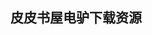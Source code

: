 ## 皮皮书屋电驴下载资源 

[高性能Linux服务器构建实战：运维监控、性能调优与集群应用-part 2.pdf]: (ed2k://|file|%E9%AB%98%E6%80%A7%E8%83%BDLinux%E6%9C%8D%E5%8A%A1%E5%99%A8%E6%9E%84%E5%BB%BA%E5%AE%9E%E6%88%98%EF%BC%9A%E8%BF%90%E7%BB%B4%E7%9B%91%E6%8E%A7%E3%80%81%E6%80%A7%E8%83%BD%E8%B0%83%E4%BC%98%E4%B8%8E%E9%9B%86%E7%BE%A4%E5%BA%94%E7%94%A8-part%202.pdf|29249022|db2cbfcb13398f9336c507536061228a|h=pkf2votzs7lsj3mqe63e23noluzslzu4|/)

[World of Warcraft Programming_ A Guide and Reference for Creating WoW Addons.pdf]: (ed2k://|file|World%20of%20Warcraft%20Programming_%20A%20Guide%20and%20Reference%20for%20Creating%20WoW%20Addons.pdf|9078609|1f98093f6594022ef58ea01640a87384|h=ursmfmc3jqz7lzzgrzcbnnbmxahesa6n|/)

[The Definitive Guide to JasperReports.pdf]: (ed2k://|file|The%20Definitive%20Guide%20to%20JasperReports.pdf|6345226|ed598c298f87f2cc1b124f7f054ae76f|h=mw4pbxhku6gdalecjz5iju4j6f2i3iv2|/)

[TCP_IP Illustrated, Volume 2_ The Implementation.chm]: (ed2k://|file|TCP_IP%20Illustrated%2C%20Volume%202_%20The%20Implementation.chm|28623839|6b488c312ea3d17b0d30c5917d3095d2|h=gn2gp6hmbkmpyab6c6w7bozrk5drkjvg|/)

[Beginning Web Programming with HTML, XHTML, and CSS.pdf]: (ed2k://|file|Beginning%20Web%20Programming%20with%20HTML%2C%20XHTML%2C%20and%20CSS.pdf|12743731|3aa71be06fb692cc8489c3b91d1342d3|h=ly7wd3sbxdoex5svo3bq2qlqvwyuy75u|/)

[Core Java2 Volume I – Fundamentals, Seventh Edition.chm]: (ed2k://|file|Core%20Java2%20Volume%20I%20%E2%80%93%20Fundamentals%2C%20Seventh%20Edition.chm|6639208|8fe74c72b1e8af45de96c4ed19a0782c|h=wylswpyhdofkoaosauev3ls56yfsr7br|/)

[Microsoft Expression Web 3 In Depth.pdf]: (ed2k://|file|Microsoft%20Expression%20Web%203%20In%20Depth.pdf|36787518|500ab3083d310589d534e096642bff79|h=llyyiy7eeyxoka2nvcjeweetx2sbshfn|/)

[Oracle E-Business Suite Development & Extensibility Handbook.pdf]: (ed2k://|file|Oracle%20E-Business%20Suite%20Development%20%26%20Extensibility%20Handbook.pdf|11404816|02f4bf987d4322dd599e339acdfb30a9|h=yzharywgqkavwjxfmimizuxhnq2y7xn7|/)

[C程序设计（第四版）.pdf]: (ed2k://|file|C%E7%A8%8B%E5%BA%8F%E8%AE%BE%E8%AE%A1%EF%BC%88%E7%AC%AC%E5%9B%9B%E7%89%88%EF%BC%89.pdf|19616840|4702adedbc388f35a8b548bd8b96e5c7|h=idrvfzloarrd2hr6qevpjtobizn5xgdn|/)

[松本行弘的程序世界(ZIP卷2).pdf]: (ed2k://|file|%E6%9D%BE%E6%9C%AC%E8%A1%8C%E5%BC%98%E7%9A%84%E7%A8%8B%E5%BA%8F%E4%B8%96%E7%95%8C%28ZIP%E5%8D%B72%29.pdf|29422135|1235042d7bb0ef1d89c6c2dada02692f|h=taudgopi5orm4643vwjth3em4idinbhf|/)

[The New C Standard_ A Cultural and Economic Commentary.pdf]: (ed2k://|file|The%20New%20C%20Standard_%20A%20Cultural%20and%20Economic%20Commentary.pdf|10619997|65c73eb9c54a4938c4064c2faca24ee6|h=3koek2ixnrwlrhpi6ckjv2sdyfjc22d2|/)

[Open Source SOA.pdf]: (ed2k://|file|Open%20Source%20SOA.pdf|13027765|5156cef56bf07326aec90b1bebd79d3d|h=pzuymf2yzugir4cu3k2kmjjnppoa7n7o|/)

[Learn Design for iOS Development.pdf]: (ed2k://|file|Learn%20Design%20for%20iOS%20Development.pdf|5471184|df5678eaf1a5337238594e0b70dc64b8|h=hcvqxy6uug2gni2bpkh7ay5gx7wohxof|/)

[Perl 6 Essentials.chm]: (ed2k://|file|Perl%206%20Essentials.chm|329995|7a2de6bc04a6aa9a4e2ff2043ea2e7f8|h=mdckfntf3g42lkvmmmrkbmhiytmayuvq|/)

[Seven Deadliest Wireless Technologies Attacks.pdf]: (ed2k://|file|Seven%20Deadliest%20Wireless%20Technologies%20Attacks.pdf|1781024|f1caba0f7607d01851def9bcb6038817|h=yuoxdntzfpef3wcksi7d5dp7rhlyqoqp|/)

[Start Here! Learn JavaScript.pdf]: (ed2k://|file|Start%20Here%21%20Learn%20JavaScript.pdf|19950791|295cad81a0403df92348d0601bdd99c6|h=dia3lngyzlxhlamw5sagxvvhhpbs472p|/)

[The Art of The Kill (黑白扫描版）.pdf]: (ed2k://|file|The%20Art%20of%20The%20Kill%20%28%E9%BB%91%E7%99%BD%E6%89%AB%E6%8F%8F%E7%89%88%EF%BC%89.pdf|4958130|e92eaae14e2ec72f1c895cb64ff2fe9d|h=fsok2f7wbvk4g6n2hxtxm2jaidzkzvth|/)

[Android Application Development For Dummies.pdf]: (ed2k://|file|Android%20Application%20Development%20For%20Dummies.pdf|10372735|fc3b8638241d2643ab709e71ebe97680|h=36pyls3yxrm4shvymhu4xezppty76iap|/)

[Herb Schildt’s C++ Programming Cookbook.pdf]: (ed2k://|file|Herb%20Schildt%E2%80%99s%20C%2B%2B%20Programming%20Cookbook.pdf|4380744|c0af93b2a7babbda997d393d1578ea13|h=bjaewtlzlrogqz75om2i3ramn3tueo6t|/)

[Programming Server-Side Applications for Microsoft Windows 2000.chm]: (ed2k://|file|Programming%20Server-Side%20Applications%20for%20Microsoft%20Windows%202000.chm|5832654|e88f89ce2cff96b8123ba9af85437305|h=tfdyu4gqqpdnqfsshotjrm47o36a4qzf|/)

[Photoshop CS4 Workflow The Digital Photographer’s Guide.pdf]: (ed2k://|file|Photoshop%20CS4%20Workflow%20The%20Digital%20Photographer%E2%80%99s%20Guide.pdf|31312311|4fa72b2676d98482beeec8054f09efe7|h=dxidvxjf6qweky2eiy23u3ak6oyp5rfk|/)

[Tricks Of The 3D Game Programming Gurus.pdf]: (ed2k://|file|Tricks%20Of%20The%203D%20Game%20Programming%20Gurus.pdf|50564372|0a3e19d556fd63711ef0a70b2465a1d4|h=grnpbxwswhakox2jtfalj6ittfioim6g|/)

[MacTalk·人生元编程.pdf]: (ed2k://|file|MacTalk%C2%B7%E4%BA%BA%E7%94%9F%E5%85%83%E7%BC%96%E7%A8%8B.pdf|5593360|cf7a4eebfc26d592f7756f669be487f6|h=an7d36oki4viilqx6rxxu3kyzn3t7soe|/)

[Managing NFS and NIS, 2nd Edition (SBO PDF).pdf]: (ed2k://|file|Managing%20NFS%20and%20NIS%2C%202nd%20Edition%20%28SBO%20PDF%29.pdf|4545731|4d3bc906b76043f891c347efd30cd87a|h=msk3mbc5rnwk33x2gxz5f7vsbiheexib|/)

[iOS 5 Essentials.pdf]: (ed2k://|file|iOS%205%20Essentials.pdf|10309916|66a1fd6b3eb2673d7229558f416779d5|h=majp656oxgakbyu47h5hkhudja2nm6w2|/)

[Higher Order Perl.pdf]: (ed2k://|file|Higher%20Order%20Perl.pdf|2035407|944c253ddc86d08ab9af9a5790152c4b|h=ivtndksvz2wegh2jpc74y2hjeewhtf2j|/)

[Professional ASP.NET MVC 4.pdf]: (ed2k://|file|Professional%20ASP.NET%20MVC%204.pdf|13357357|4d34b2a3e92ca9b1948d8774768c65b7|h=o2fbqcskgvj3pgigtknu5bh37vjz2ame|/)

[遗传算法的数学基础.pdf]: (ed2k://|file|%E9%81%97%E4%BC%A0%E7%AE%97%E6%B3%95%E7%9A%84%E6%95%B0%E5%AD%A6%E5%9F%BA%E7%A1%80.pdf|2891349|183810275cb41e06d8854a8592c041d1|h=atcsxoltkosb6wmrkxwh4ymc5utejtfx|/)

[Beginning Python.pdf]: (ed2k://|file|Beginning%20Python.pdf|3424702|e5926bd52dd41382efb4455a80a0c9ad|h=jlbknx5rqnlpzywdua4n4cawc5prsfkx|/)

[Thinking in Java, 4th edition.pdf]: (ed2k://|file|Thinking%20in%20Java%2C%204th%20edition.pdf|6424017|ee965c66f042f5646e1e994edb8ea03b|h=bzrlqaudwo3enxfn2vppdhwccysmwccr|/)

[Computer Forensics JumpStart, Second Edition.pdf]: (ed2k://|file|Computer%20Forensics%20JumpStart%2C%20Second%20Edition.pdf|6211691|2e1921ac20796c53dbd0b095af4ace17|h=dqejzd2sah4wiu574cegiw6olgpzcwm6|/)

[Managing Information Security.pdf]: (ed2k://|file|Managing%20Information%20Security.pdf|6311661|4b2ba0fa751b20cd53a10b0aae8c295e|h=cn24fjwv7fmqytbiv3qtbp2qf3xcuodn|/)

[用Python做科学计算.pdf]: (ed2k://|file|%E7%94%A8Python%E5%81%9A%E7%A7%91%E5%AD%A6%E8%AE%A1%E7%AE%97.pdf|7475713|6d8dae35c56c9f555c8cd5bd9d800e63|h=mepkf7whww63cawp5kmffnspmtsrqozo|/)

[Mastering Windows Network Forensics and Investigation, Second Edition.pdf]: (ed2k://|file|Mastering%20Windows%20Network%20Forensics%20and%20Investigation%2C%20Second%20Edition.pdf|42143284|91bb917b2dce646e30ecbcc42328b5cc|h=722ycrptqa65clbg7wagxpinvblzumf6|/)

[Microsoft SQL Server 2008 High Availability.pdf]: (ed2k://|file|Microsoft%20SQL%20Server%202008%20High%20Availability.pdf|13543120|209357ef994e10460aa35ef8417b525f|h=v6h7x4is33dlhce5m2shfamq2bsoocjj|/)

[Adobe Premiere Pro CS5 Classroom in a Book.pdf]: (ed2k://|file|Adobe%20Premiere%20Pro%20CS5%20Classroom%20in%20a%20Book.pdf|23705745|9daefe31f1648ffa7f59d36994ba7d11|h=kermkorhsrwrnxgrs4ukm4obc3mko6ya|/)

[Ruby and MongoDB Web Development_ Beginner’s Guide.pdf]: (ed2k://|file|Ruby%20and%20MongoDB%20Web%20Development_%20Beginner%E2%80%99s%20Guide.pdf|4920072|23255f6fc9cd9a719739c252d112b8d8|h=tvkdxhp6ygxttycnmlxug7a4onluxplb|/)

[Advanced Animation with DirectX.pdf]: (ed2k://|file|Advanced%20Animation%20with%20DirectX.pdf|2550882|a6cdbee4d02930181248f4cc83eb6c4b|h=pbsexmciv6ig4nbvgzzvueru46wchslz|/)

[Linux高性能服务器编程.pdf]: (ed2k://|file|Linux%E9%AB%98%E6%80%A7%E8%83%BD%E6%9C%8D%E5%8A%A1%E5%99%A8%E7%BC%96%E7%A8%8B.pdf|33921784|f77b651291aaecd7522c7b1150126a5a|h=rx6xuc3plphycpt5b2u5mmet45kadmse|/)

[StarCraft 2006 Queen of Blades.pdf]: (ed2k://|file|StarCraft%202006%20Queen%20of%20Blades.pdf|1038359|5054ccf1870fbaef378dc8067e855bce|h=elxmmgahq4jdgshffxttml7kbcig72ue|/)

[Agile Web Application Development with Yii 1.1 and PHP5.pdf]: (ed2k://|file|Agile%20Web%20Application%20Development%20with%20Yii%201.1%20and%20PHP5.pdf|4001020|0d98c4f1f1d92eec3e547258598395f7|h=kt4k6qqdopncryxgug25x73tjd63zmce|/)

[iOS5 by tutorials.pdf]: (ed2k://|file|iOS5%20by%20tutorials.pdf|39319745|92ec174352ed6243ea6a307fd3e1ef20|h=rn7yqober2tt6iemq43dleqsl4qoql4u|/)

[Design and Prototyping for Drupal.pdf]: (ed2k://|file|Design%20and%20Prototyping%20for%20Drupal.pdf|19111849|350173cdb4d9dcf625ba401bc1257206|h=dniczt62ol3rameinfkdbmupv67y3xxd|/)

[Pro SQL Server 2008 Failover Clustering.pdf]: (ed2k://|file|Pro%20SQL%20Server%202008%20Failover%20Clustering.pdf|13218698|818a82a6e19a467c1d45d1490a71de06|h=pjm7ig7acvjmypfco6qqw63kyxsymtq7|/)

[Fundamentals of Computer Graphics (3rd Edition).pdf]: (ed2k://|file|Fundamentals%20of%20Computer%20Graphics%20%283rd%20Edition%29.pdf|23691151|eeda85f84f58e38ee9889fe219394886|h=hc3dkgakoevqgqdzz47lbmlxvqk65vbr|/)

[The Go Programming Language Phrasebook.pdf]: (ed2k://|file|The%20Go%20Programming%20Language%20Phrasebook.pdf|2226582|643bf51161b25e674c203bc110284f01|h=m3xrajcbpfb4h4i4pxvrx7i3fm6qzuei|/)

[程序员的思维修炼.pdf]: (ed2k://|file|%E7%A8%8B%E5%BA%8F%E5%91%98%E7%9A%84%E6%80%9D%E7%BB%B4%E4%BF%AE%E7%82%BC.pdf|24184131|add6a4aa513f2adf89c77e6e6d886020|h=apev3ju4f2q25nwsphigbpqiyow2372h|/)

[Cybersecurity_ Managing Systems, Conducting Testing, and Investigating Intrusions.pdf]: (ed2k://|file|Cybersecurity_%20Managing%20Systems%2C%20Conducting%20Testing%2C%20and%20Investigating%20Intrusions.pdf|8244209|d54335fdc78bb5e02304f54c986a3443|h=tv6j56hizgu22qlhsttkziljqmmegvy5|/)

[PHP和MySQL Web开发（原书第4版）.pdf]: (ed2k://|file|PHP%E5%92%8CMySQL%20Web%E5%BC%80%E5%8F%91%EF%BC%88%E5%8E%9F%E4%B9%A6%E7%AC%AC4%E7%89%88%EF%BC%89.pdf|49915920|21e66726f447f121da17510caebeb28c|h=yb4v5z5qvvzt7q3impzxsf7hrxsvjmkb|/)

[jQuery Tools UI Library.pdf]: (ed2k://|file|jQuery%20Tools%20UI%20Library.pdf|2105822|fe26b0a0ea90251435d7a6a4c3fee08d|h=aycyu4qrzsj3ba577iik2r2xixbrsul7|/)

[Sams Teach Yourself Web Publishing with HTML and CSS in One Hour a Day_ Includes New HTML5 Coverage, 6th Edition.pdf]: (ed2k://|file|Sams%20Teach%20Yourself%20Web%20Publishing%20with%20HTML%20and%20CSS%20in%20One%20Hour%20a%20Day_%20Includes%20New%20HTML5%20Coverage%2C%206th%20Edition.pdf|21821732|b376525e073b596794afcc7951d9082e|h=fxg73qoz5noxvlzdqtmyer3laewv5c5c|/)

[Introduction to Probability Models.pdf]: (ed2k://|file|Introduction%20to%20Probability%20Models.pdf|3854315|96b32ddb43cea3f2b783b483aee3b54c|h=v6mbm677dk47b4a2zclzjjadacq4rul4|/)

[Atomic Scala.pdf]: (ed2k://|file|Atomic%20Scala.pdf|1604479|a1832152a7b8e3531ecdcc242fa5c7c9|h=5nlszj5es34psefmikoro7bgqcwdol25|/)

[Learning PHP Design Patterns.pdf]: (ed2k://|file|Learning%20PHP%20Design%20Patterns.pdf|22117007|6e807a3fdf4b61e88c2b4c174088ab33|h=fuxf6swtdhsqk3hd7z3idcmyh7k4nqfl|/)

[Coders at Work.pdf]: (ed2k://|file|Coders%20at%20Work.pdf|4269666|f0fc956c95862641471d8a3b73b3cf61|h=orv4tgw6d2oyj6nlyuajfgnhv7qp6r4q|/)

[编译器构造(ZIP卷1).pdf]: (ed2k://|file|%E7%BC%96%E8%AF%91%E5%99%A8%E6%9E%84%E9%80%A0%28ZIP%E5%8D%B71%29.pdf|49283072|2fd57fae7a12f2c91fa5a51797cde144|h=6fbzqyd5lwvacieil3tnjsv7pgitlow5|/)

[Linux & Open Source Genius Guide Vol 3 – 2013.pdf]: (ed2k://|file|Linux%20%26%20Open%20Source%20Genius%20Guide%20Vol%203%20%E2%80%93%202013.pdf|27967827|c4fb82549735356d7a292ca7a0e4f717|h=a7nxjbbjyajg37ngu6mi4qpealb7gswe|/)

[Encyclopedia of Machine Learning.pdf]: (ed2k://|file|Encyclopedia%20of%20Machine%20Learning.pdf|34683717|aa1330b71ff71ca3a50232e0af10dbc4|h=vz2zximxg3m5ncebbkfol5lr2dxw3ogw|/)

[Observing the User Experience_ A Practitioner’s Guide to User Research.chm]: (ed2k://|file|Observing%20the%20User%20Experience_%20A%20Practitioner%E2%80%99s%20Guide%20to%20User%20Research.chm|3582096|ed70739ff949e5b1b2c820ca98a90589|h=gbue7gklralmkosajvtkwausyr6mkbid|/)

[Smart Card Applications_ Design models for using and programming smart cards.pdf]: (ed2k://|file|Smart%20Card%20Applications_%20Design%20models%20for%20using%20and%20programming%20smart%20cards.pdf|2139479|cebea2bbc5df8fdccd96e2428ed1ad7e|h=c6ez5go3siy2hm6jqthz543gqnn57yls|/)

[The Definitive Guide to Catalyst_ Writing Extensible, Scalable and Maintainable Perl–Based Web Applications.pdf]: (ed2k://|file|The%20Definitive%20Guide%20to%20Catalyst_%20Writing%20Extensible%2C%20Scalable%20and%20Maintainable%20Perl%E2%80%93Based%20Web%20Applications.pdf|13112224|514274536e1cbbec167c7dab59f5553b|h=xase3lgbyzyioclm77lsablibalpu2lt|/)

[Spring技术内幕.pdf]: (ed2k://|file|Spring%E6%8A%80%E6%9C%AF%E5%86%85%E5%B9%95.pdf|41308738|c79499ea8b299f8639aa4dd8cf0db39a|h=l4j755ptf6cptre4zrqnj76fwxjwi3gp|/)

[Head First Web Design.pdf]: (ed2k://|file|Head%20First%20Web%20Design.pdf|37379753|984749a7d02b90665386b4b2064d1c2b|h=lo76rkdkjcvx63riolwlbctgkyqd6btf|/)

[From Bash to Z Shell.pdf]: (ed2k://|file|From%20Bash%20to%20Z%20Shell.pdf|15371600|09f67c25deec1bcbc6dd4112086dbce6|h=tnvef4pbuxatyohrzbsgj5i5rdr5eycy|/)

[REST_ From Research to Practice.pdf]: (ed2k://|file|REST_%20From%20Research%20to%20Practice.pdf|7027161|8608fc4e85805bfe10d51d2209c29272|h=tocwfotsokvlc3hcchyburz62aflp53s|/)

[CryENGINE 3 Cookbook.pdf]: (ed2k://|file|CryENGINE%203%20Cookbook.pdf|13594977|de387bea00ca7a79a27a4b3bc425ed60|h=piuu3f7vvzyqpw2tjivtemhx3lecxivy|/)

[软件加密技术从入门到精通.pdf]: (ed2k://|file|%E8%BD%AF%E4%BB%B6%E5%8A%A0%E5%AF%86%E6%8A%80%E6%9C%AF%E4%BB%8E%E5%85%A5%E9%97%A8%E5%88%B0%E7%B2%BE%E9%80%9A.pdf|23562771|235f83386d66d26bf0bfe1df3d7e310b|h=fsblxdjubob76kfypxzqd7szsumo4rjk|/)

[Computer Organization and Design,Third Edition Part B.pdf]: (ed2k://|file|Computer%20Organization%20and%20Design%2CThird%20Edition%20Part%20B.pdf|26251076|1f823623abc682ff312f6288ea762610|h=poavo2qya4fzdxnxto53aktgz37ygzz5|/)

[JavaScript Unit Testing.pdf]: (ed2k://|file|JavaScript%20Unit%20Testing.pdf|1731591|5b1fc7314e09ff4c52d0ca36e6c0ff2f|h=po35ecbfti5qcduayfa6moami4kggieq|/)

[C++大学基础教程（第五版）（C++ How to Program英文版).chm]: (ed2k://|file|C%2B%2B%E5%A4%A7%E5%AD%A6%E5%9F%BA%E7%A1%80%E6%95%99%E7%A8%8B%EF%BC%88%E7%AC%AC%E4%BA%94%E7%89%88%EF%BC%89%EF%BC%88C%2B%2B%20How%20to%20Program%E8%8B%B1%E6%96%87%E7%89%88%29.chm|10709381|f0960f6a1b1505b6fadb6e737ab439b4|h=rrmw6fnttwufjyz4d45idcmohjbolspa|/)

[Smashing CSS_ Professional Techniques for Modern Layout.pdf]: (ed2k://|file|Smashing%20CSS_%20Professional%20Techniques%20for%20Modern%20Layout.pdf|22126754|31ad7d289be12ab8d70e65b067d3630c|h=445qqilzzty5vzkjdtvgkbsxsv5xtyne|/)

[敏捷软件测试.pdf]: (ed2k://|file|%E6%95%8F%E6%8D%B7%E8%BD%AF%E4%BB%B6%E6%B5%8B%E8%AF%95.pdf|47055140|f3b2c15ed52c8916601bcdd85e2bef3e|h=gilpn6fmxw4ggce3vfe6gulxxjpfdjdh|/)

[欺骗的艺术The Art of Deception英文原版.pdf]: (ed2k://|file|%E6%AC%BA%E9%AA%97%E7%9A%84%E8%89%BA%E6%9C%AFThe%20Art%20of%20Deception%E8%8B%B1%E6%96%87%E5%8E%9F%E7%89%88.pdf|5446289|5d74ab9df7adc7127bdba75b2ef31f81|h=gdbjsubz3v7vyvgxauaplqdmyvr37idn|/)

[Practical Programming, 2nd Edition.pdf]: (ed2k://|file|Practical%20Programming%2C%202nd%20Edition.pdf|12313477|646047b32aa70806a386265ee9b210d7|h=76x3xyxelratdmiccczb6whzcrdxlhp7|/)

[Make_ Arduino Bots and Gadgets.pdf]: (ed2k://|file|Make_%20Arduino%20Bots%20and%20Gadgets.pdf|34274995|599fc332154223a94d9c26931bb9cb40|h=qyuyvnwka25xhtvjm5ps7dscoez4oihc|/)

[计算机系统要素.pdf]: (ed2k://|file|%E8%AE%A1%E7%AE%97%E6%9C%BA%E7%B3%BB%E7%BB%9F%E8%A6%81%E7%B4%A0.pdf|46603036|e79d17e9d3bcb00832f174d9c8871c93|h=ciajywtsxrwrgput6ho2ocemjh2tijfz|/)

[完全精通局域网.pdf]: (ed2k://|file|%E5%AE%8C%E5%85%A8%E7%B2%BE%E9%80%9A%E5%B1%80%E5%9F%9F%E7%BD%91.pdf|14333586|2c99adda7ecdda02a6fb96f4001a3636|h=fhoc2bisnoep3lhkvb5dmo67phzn5cxn|/)

[XNA 4.0 Game Development by Example_ Beginner’s Guide.pdf]: (ed2k://|file|XNA%204.0%20Game%20Development%20by%20Example_%20Beginner%E2%80%99s%20Guide.pdf|11175724|c2c79fd93de4c810f1f331029b73f731|h=rioxo43ehlivwy7yjd3tgbae4rivuhtr|/)

[Physically Based Rendering (2nd edition).pdf]: (ed2k://|file|Physically%20Based%20Rendering%20%282nd%20edition%29.pdf|23323596|4534996a75da65dd2ff0035ba250c5c6|h=mjhucnrgykt5qxrwfzcv73qjoorrmwut|/)

[Functional Programming Using F#.pdf]: (ed2k://|file|Functional%20Programming%20Using%20F%23.pdf|3715145|54ed03c799e417fe6d8496107ee77ce8|h=rp2wdm4l7qlrgfd2npt5qqnruopagz6n|/)

